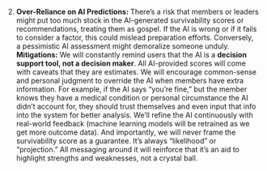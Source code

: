 2. **Over-Reliance on AI Predictions:** There’s a risk that members or leaders might put too much stock in the AI-generated survivability scores or recommendations, treating them as gospel. If the AI is wrong or if it fails to consider a factor, this could mislead preparation efforts. Conversely, a pessimistic AI assessment might demoralize someone unduly. **Mitigations:** We will constantly remind users that the AI is a **decision support tool, not a decision maker**. All AI-provided scores will come with caveats that they are estimates. We will encourage common-sense and personal judgment to override the AI when members have extra information. For example, if the AI says “you’re fine,” but the member knows they have a medical condition or personal circumstance the AI didn’t account for, they should trust themselves and even input that info into the system for better analysis. We’ll refine the AI continuously with real-world feedback (machine learning models will be retrained as we get more outcome data). And importantly, we will never frame the survivability score as a guarantee. It’s always “likelihood” or “projection.” All messaging around it will reinforce that it’s an aid to highlight strengths and weaknesses, not a crystal ball.